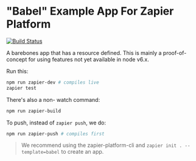 # "Babel" Example App For Zapier Platform

[![Build Status](https://travis-ci.org/zapier/zapier-platform-example-app-babel.svg?branch=master)](https://travis-ci.org/zapier/zapier-platform-example-app-babel)

A barebones app that has a resource defined. This is mainly a proof-of-concept for using features not yet available in node v6.x.

Run this:

```bash
npm run zapier-dev # compiles live
zapier test
```

There's also a non- watch command:

```bash
npm run zapier-build
```

To push, instead of `zapier push`, we do:

```bash
npm run zapier-push # compiles first
```

> We recommend using the zapier-platform-cli and `zapier init . --template=babel` to create an app.
